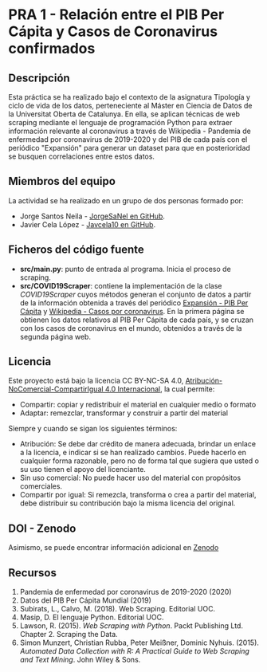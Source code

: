 # PRA 1 - Relación entre el PIB Per Cápita y Casos de Coronavirus confirmados 

## Descripción
Esta práctica se ha realizado bajo el contexto de la asignatura Tipología y ciclo de vida de los datos, perteneciente al Máster en Ciencia de Datos de la Universitat Oberta de Catalunya. En ella, se aplican técnicas de web scraping mediante el lenguaje de programación Python para extraer información relevante al coronavirus a través de Wikipedia - Pandemia de enfermedad por coronavirus de 2019-2020 y del PIB de cada país con el periódico "Expansión" para generar un dataset para que en posterioridad se busquen correlaciones entre estos datos.

## Miembros del equipo
La actividad se ha realizado en un grupo de dos personas formado por:

* Jorge Santos Neila - [JorgeSaNel en GitHub](https://github.com/JorgeSaNel).
* Javier Cela López - [Javcela10 en GitHub](https://github.com/javcela10).

## Ficheros del código fuente

* **src/main.py**: punto de entrada al programa. Inicia el proceso de scraping.
* **src/COVID19Scraper**: contiene la implementación de la clase _COVID19Scraper_ cuyos métodos generan el conjunto de datos a partir de la información obtenida a través del periódico [Expansión - PIB Per Cápita](https://datosmacro.expansion.com/pib) y [Wikipedia - Casos por coronavirus](https://es.wikipedia.org/wiki/Pandemia_de_enfermedad_por_coronavirus_de_2019-2020). En la primera página se obtienen los datos relativos al PIB Per Cápita de cada país, y se cruzan con los casos de coronavirus en el mundo, obtenidos a través de la segunda página web.

## Licencia
Este proyecto está bajo la licencia CC BY-NC-SA 4.0, [Atribución-NoComercial-CompartirIgual 4.0 Internacional](https://creativecommons.org/licenses/by-nc-sa/4.0/legalcode), la cual permite:

* Compartir: copiar y redistribuir el material en cualquier medio o formato
* Adaptar: remezclar, transformar y construir a partir del material 

Siempre y cuando se sigan los siguientes términos:

* Atribución: Se debe dar crédito de manera adecuada, brindar un enlace a la licencia, e indicar si se han realizado cambios. Puede hacerlo en cualquier forma razonable, pero no de forma tal que sugiera que usted o su uso tienen el apoyo del licenciante.
* Sin uso comercial: No puede hacer uso del material con propósitos comerciales.
* Compartir por igual: Si remezcla, transforma o crea a partir del material, debe distribuir su contribución bajo la misma licencia del original. 

## DOI - Zenodo
Asimismo, se puede encontrar información adicional en [Zenodo](https://zenodo.org/badge/latestdoi/253267502)

## Recursos

1. Pandemia de enfermedad por coronavirus de 2019-2020 (2020)
2. Datos del PIB Per Cápita Mundial (2019)
3. Subirats, L., Calvo, M. (2018). Web Scraping. Editorial UOC.
4. Masip, D. El lenguaje Python. Editorial UOC.
5. Lawson, R. (2015). _Web Scraping with Python_. Packt Publishing Ltd. Chapter 2. Scraping the Data.
6. Simon Munzert, Christian Rubba, Peter Meißner, Dominic Nyhuis. (2015). _Automated Data Collection with R: A Practical Guide to Web Scraping and Text Mining_. John Wiley & Sons.
